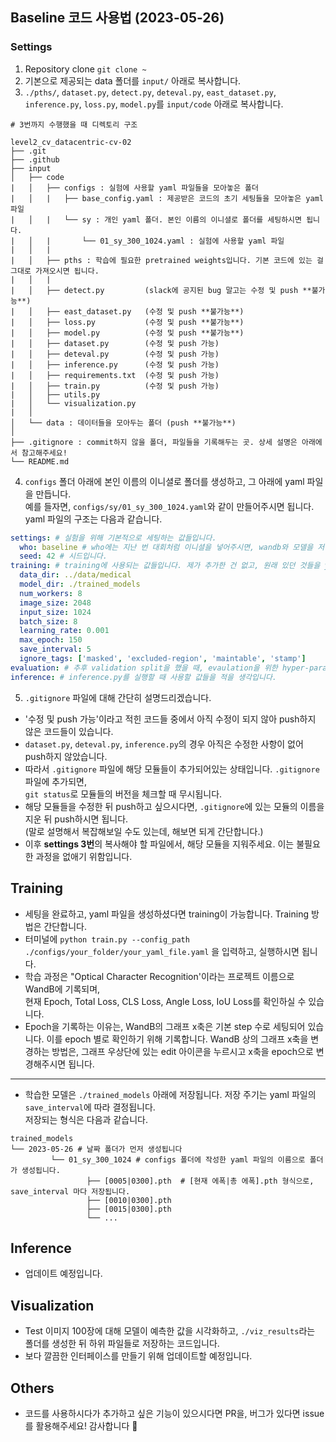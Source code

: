 ## Baseline 코드 사용법 (2023-05-26)
### Settings
1. Repository clone `git clone ~`
2. 기본으로 제공되는 data 폴더를 `input/` 아래로 복사합니다.
3. `./pths/`, `dataset.py`, `detect.py`, `deteval.py`, `east_dataset.py`, `inference.py`, `loss.py`, `model.py`를 `input/code` 아래로 복사합니다.
```
# 3번까지 수행했을 때 디렉토리 구조

level2_cv_datacentric-cv-02
├── .git
├── .github
├── input
│   ├── code
|   │   ├── configs : 실험에 사용할 yaml 파일들을 모아놓은 폴더
|   │   |   ├── base_config.yaml : 제공받은 코드의 초기 세팅들을 모아놓은 yaml 파일
|   │   |   └── sy : 개인 yaml 폴더. 본인 이름의 이니셜로 폴더를 세팅하시면 됩니다.
|   │   |       └── 01_sy_300_1024.yaml : 실험에 사용할 yaml 파일
|   │   |
|   │   ├── pths : 학습에 필요한 pretrained weights입니다. 기본 코드에 있는 걸 그대로 가져오시면 됩니다.
|   │   |
|   │   ├── detect.py         (slack에 공지된 bug 말고는 수정 및 push **불가능**)
|   │   ├── east_dataset.py   (수정 및 push **불가능**)
|   │   ├── loss.py           (수정 및 push **불가능**)
|   │   ├── model.py          (수정 및 push **불가능**)
|   │   ├── dataset.py        (수정 및 push 가능)
|   │   ├── deteval.py        (수정 및 push 가능)
|   │   ├── inference.py      (수정 및 push 가능)
|   │   ├── requirements.txt  (수정 및 push 가능)
|   │   ├── train.py          (수정 및 push 가능)
|   │   ├── utils.py
|   │   └── visualization.py
|   │
│   └── data : 데이터들을 모아두는 폴더 (push **불가능**)
│
├── .gitignore : commit하지 않을 폴더, 파일들을 기록해두는 곳. 상세 설명은 아래에서 참고해주세요!
└── README.md
```
4. `configs` 폴더 아래에 본인 이름의 이니셜로 폴더를 생성하고, 그 아래에 yaml 파일을 만듭니다.<br>
예를 들자면, `configs/sy/01_sy_300_1024.yaml`와 같이 만들어주시면 됩니다.<br>
yaml 파일의 구조는 다음과 같습니다.
```yaml
settings: # 실험을 위해 기본적으로 세팅하는 값들입니다.
  who: baseline # who에는 지난 번 대회처럼 이니셜을 넣어주시면, wandb와 모델을 저장할 때 이름이 들어갈 겁니다.
  seed: 42 # 시드입니다.
training: # training에 사용되는 값들입니다. 제가 추가한 건 없고, 원래 있던 것들을 yaml 파일로 옮기기만 했습니다.
  data_dir: ../data/medical
  model_dir: ./trained_models
  num_workers: 8
  image_size: 2048
  input_size: 1024
  batch_size: 8
  learning_rate: 0.001
  max_epoch: 150
  save_interval: 5
  ignore_tags: ['masked', 'excluded-region', 'maintable', 'stamp']
evaluation: # 추후 validation split을 했을 때, evaulation을 위한 hyper-parameters를 적을 생각입니다.
inference: # inference.py를 실행할 때 사용할 값들을 적을 생각입니다.
```
5. `.gitignore` 파일에 대해 간단히 설명드리겠습니다.
- '수정 및 push 가능'이라고 적힌 코드들 중에서 아직 수정이 되지 않아 push하지 않은 코드들이 있습니다.
- `dataset.py`, `deteval.py`, `inference.py`의 경우 아직은 수정한 사항이 없어 push하지 않았습니다.
- 따라서 `.gitignore` 파일에 해당 모듈들이 추가되어있는 상태입니다. `.gitignore` 파일에 추가되면,<br>
`git status`로 모듈들의 버전을 체크할 때 무시됩니다.
- 해당 모듈들을 수정한 뒤 push하고 싶으시다면, `.gitignore`에 있는 모듈의 이름을 지운 뒤 push하시면 됩니다.<br>
(말로 설명해서 복잡해보일 수도 있는데, 해보면 되게 간단합니다.)
- 이후 **settings 3번**의 복사해야 할 파일에서, 해당 모듈을 지워주세요. 이는 불필요한 과정을 없애기 위함입니다.
## Training
- 세팅을 완료하고, yaml 파일을 생성하셨다면 training이 가능합니다. Training 방법은 간단합니다.
- 터미널에 `python train.py --config_path ./configs/your_folder/your_yaml_file.yaml` 을 입력하고, 실행하시면 됩니다.
- 학습 과정은 "Optical Character Recognition'이라는 프로젝트 이름으로 WandB에 기록되며,<br>
현재 Epoch, Total Loss, CLS Loss, Angle Loss, IoU Loss를 확인하실 수 있습니다.
- Epoch을 기록하는 이유는, WandB의 그래프 x축은 기본 step 수로 세팅되어 있습니다. 이를 epoch 별로 확인하기 위해 기록합니다.
WandB 상의 그래프 x축을 변경하는 방법은, 그래프 우상단에 있는 edit 아이콘을 누르시고 x축을 epoch으로 변경해주시면 됩니다.
- - -
- 학습한 모델은 `./trained_models` 아래에 저장됩니다. 저장 주기는 yaml 파일의 `save_interval`에 따라 결정됩니다.<br>
저장되는 형식은 다음과 같습니다.
```
trained_models
└── 2023-05-26 # 날짜 폴더가 먼저 생성됩니다
         └── 01_sy_300_1024 # configs 폴더에 작성한 yaml 파일의 이름으로 폴더가 생성됩니다.
                 ├── [0005|0300].pth  # [현재 에폭|총 에폭].pth 형식으로, save_interval 마다 저장됩니다.
                 ├── [0010|0300].pth
                 ├── [0015|0300].pth
                 └── ...
```
## Inference
- 업데이트 예정입니다.
## Visualization
- Test 이미지 100장에 대해 모델이 예측한 값을 시각화하고, `./viz_results`라는 폴더를 생성한 뒤 하위 파일들로 저장하는 코드입니다.
- 보다 깔끔한 인터페이스를 만들기 위해 업데이트할 예정입니다.
## Others
- 코드를 사용하시다가 추가하고 싶은 기능이 있으시다면 PR을, 버그가 있다면 issue를 활용해주세요! 감사합니다 🙇
